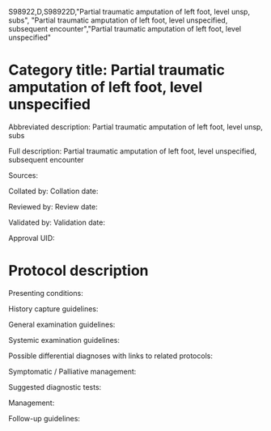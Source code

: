 S98922,D,S98922D,"Partial traumatic amputation of left foot, level unsp, subs", "Partial traumatic amputation of left foot, level unspecified, subsequent encounter","Partial traumatic amputation of left foot, level unspecified"
# Category title: Partial traumatic amputation of left foot, level unspecified

Abbreviated description: Partial traumatic amputation of left foot, level unsp, subs

Full description: Partial traumatic amputation of left foot, level unspecified, subsequent encounter

Sources:

Collated by:
Collation date:

Reviewed by:
Review date:

Validated by:
Validation date:

Approval UID:

# Protocol description

Presenting conditions:

History capture guidelines:

General examination guidelines:

Systemic examination guidelines:

Possible differential diagnoses with links to related protocols:

Symptomatic / Palliative management:

Suggested diagnostic tests:

Management:

Follow-up guidelines:
